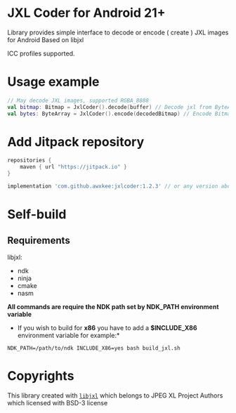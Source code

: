 # JXL Coder for Android 21+

Library provides simple interface to decode or encode ( create ) JXL images for Android
Based on libjxl

ICC profiles supported.

# Usage example

```kotlin
// May decode JXL images, supported RGBA_8888
val bitmap: Bitmap = JxlCoder().decode(buffer) // Decode jxl from ByteArray
val bytes: ByteArray = JxlCoder().encode(decodedBitmap) // Encode Bitmap to JXL
```

# Add Jitpack repository

```groovy
repositories {
    maven { url "https://jitpack.io" }
}
```

```groovy
implementation 'com.github.awxkee:jxlcoder:1.2.3' // or any version above picker from release tags
```

# Self-build

## Requirements

libjxl:

- ndk
- ninja
- cmake
- nasm

**All commands are require the NDK path set by NDK_PATH environment variable**

* If you wish to build for **x86** you have to add a **$INCLUDE_X86** environment variable for
  example:*

```shell
NDK_PATH=/path/to/ndk INCLUDE_X86=yes bash build_jxl.sh
```

# Copyrights

This library created with [`libjxl`](https://github.com/libjxl/libjxl/tree/main) which belongs to JPEG XL Project
Authors which licensed with BSD-3 license
